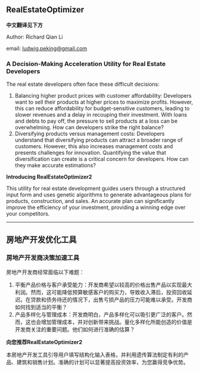 ## RealEstateOptimizer
**中文翻译见下方**

Author: Richard Qian Li

email: ludwig.peking@gmail.com

### A Decision-Making Acceleration Utility for Real Estate Developers

The real estate developers often face these difficult decisions:

1. Balancing higher product prices with customer affordability: Developers want to sell their products at higher prices to maximize profits. However, this can reduce affordability for budget-sensitive customers, leading to slower revenues and a delay in recouping their investment. With loans and debts to pay off, the pressure to sell products at a loss can be overwhelming. How can developers strike the right balance?
2. Diversifying products versus management costs: Developers understand that diversifying products can attract a broader range of customers. However, this also increases management costs and presents challenges for innovation. Quantifying the value that diversification can create is a critical concern for developers. How can they make accurate estimations?

**Introducing RealEstateOptimizer2**

This utility for real estate development guides users through a structured input form and uses genetic algorithms to generate advantageous plans for products, construction, and sales. An accurate plan can significantly improve the efficiency of your investment, providing a winning edge over your competitors.

---

## 房地产开发优化工具

### 房地产开发商决策加速工具

房地产开发商经常面临以下难题：

1. 平衡产品价格与客户承受能力：开发商希望以较高的价格出售产品以实现最大利润。然而，这可能降低预算敏感客户的购买力，导致收入滞后，投资回收延迟。在贷款和债务待还的情况下，出售亏损产品的压力可能难以承受。开发商如何找到适当的平衡？
2. 产品多样化与管理成本：开发商明白，产品多样化可以吸引更广泛的客户。然而，这也会增加管理成本，并对创新带来挑战。量化多样化所能创造的价值是开发商关注的重要问题。他们如何进行准确的估算？

**向您推荐RealEstateOptimizer2**

本房地产开发工具引导用户填写结构化输入表格，并利用遗传算法制定有利的产品、建筑和销售计划。准确的计划可以显著提高投资效率，为您赢得竞争优势。
